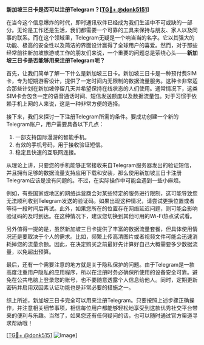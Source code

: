 **新加坡三日卡是否可以注册Telegram？[[TG💪+ @donk5151](https://t.me/s/donk5151)]**

在当今这个信息爆炸的时代，即时通讯软件已经成为我们生活中不可或缺的一部分。无论是工作还是生活，我们都需要一个可靠的工具来保持与朋友、家人以及同事的联系。而在这个领域里，Telegram无疑是一个响当当的名字。它以其强大的功能、极高的安全性以及简洁的界面设计赢得了全球用户的喜爱。然而，对于那些经常前往新加坡旅游或工作的朋友们来说，一个重要的问题总是萦绕心头——**新加坡三日卡是否能够用来注册Telegram呢？**

首先，让我们简单了解一下什么是新加坡三日卡。新加坡三日卡是一种预付费SIM卡，专为短期游客设计，提供了一定时间内无限制的数据流量服务。这种卡非常适合那些计划在新加坡停留几天并希望保持在线状态的人们使用。通常情况下，这类SIM卡会包含一定的语音通话时间、短信发送额度以及数据流量包。对于习惯于依赖手机上网的人来说，这是一种非常方便的选择。

接下来，我们来探讨一下注册Telegram所需的条件。要成功创建一个新的Telegram账户，用户需要具备以下几点：
1. 一部支持国际漫游的智能手机。
2. 有效的手机号码，用于接收验证短信。
3. 稳定且快速的互联网连接。

从理论上讲，只要您的手机能够正常接收来自Telegram服务器发出的验证短信，并且拥有足够的数据流量支持应用下载和安装，那么使用新加坡三日卡注册Telegram应该是没有问题的。不过，在实际操作中可能会遇到一些小麻烦。

例如，有些国家或地区的网络运营商会对某些特定的服务进行限制，这可能导致您无法顺利收到Telegram发送的验证码。如果出现这种情况，请尝试更换位置或者等待一段时间后再试。此外，如果您所在的位置存在网络延迟问题，则可能会影响验证码的及时到达。在这种情况下，建议您切换到其他可用的Wi-Fi热点试试看。

另外值得一提的是，虽然新加坡三日卡提供了丰富的数据流量套餐，但具体使用情况还是要取决于个人的需求。比如，频繁上传高清图片或者视频文件可能会迅速消耗掉您的流量余额。因此，在决定购买之前最好先计算好自己大概需要多少数据流量，以免超出预算。

最后，还有一个需要注意的地方就是关于隐私保护的问题。由于Telegram是一款高度注重用户隐私的应用程序，所以在注册时务必确保所使用的设备安全可靠。避免在公共电脑上登录您的账号，也不要随意透露个人信息给他人。同时，定期更新密码并启用双因素认证功能也是非常必要的措施之一。

综上所述，新加坡三日卡完全可以用来注册Telegram。只要按照上述步骤正确操作，并注意相关细节事项，相信每位用户都能够轻松地享受到这款优秀社交平台带来的便利与乐趣。当然了，如果您还有任何疑问的话，也可以随时通过官方渠道寻求帮助哦！

[[TG💪+ @donk5151](https://t.me/s/donk5151) ![Image](https://i.postimg.cc/rwNCRYN7/Snipaste-2025-04-30-17-27-05.png)]